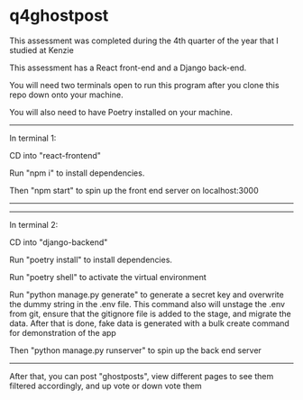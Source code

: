 # q4ghostpost
This assessment was completed during the 4th quarter of the year that I studied at Kenzie


This assessment has a React front-end and a Django back-end.

You will need two terminals open to run this program after you clone this repo down onto your machine. 

You will also need to have Poetry installed on your machine. 

***
In terminal 1:

CD into "react-frontend"

Run "npm i" to install dependencies.

Then "npm start" to spin up the front end server on localhost:3000
***


***
In terminal 2:

CD into "django-backend"

Run "poetry install" to install dependencies.

Run "poetry shell" to activate the virtual environment

Run "python manage.py generate" to generate a secret key and overwrite the dummy string in the .env file. This command also will unstage the .env from git, ensure that the gitignore file is added to the stage, and migrate the data. After that is done, fake data is generated with a bulk create command for demonstration of the app

Then "python manage.py runserver" to spin up the back end server
***

After that, you can post "ghostposts", view different pages to see them filtered accordingly, and up vote or down vote them